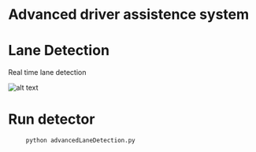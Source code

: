 # Advanced driver assistence system

# Lane Detection
   Real time lane detection
   
![alt text](https://github.com/ezzeldeen/ADAS/blob/master/laneDetection/images/output.png)

   # Run detector
         python advancedLaneDetection.py
